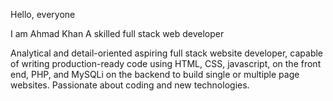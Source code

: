 Hello, everyone

I am Ahmad Khan A skilled full stack web developer

Analytical and detail-oriented aspiring full stack website developer, capable of writing production-ready code using HTML, CSS, javascript, on the front end, PHP, and MySQLi on the backend to build single or multiple page websites. Passionate about coding and new technologies.
